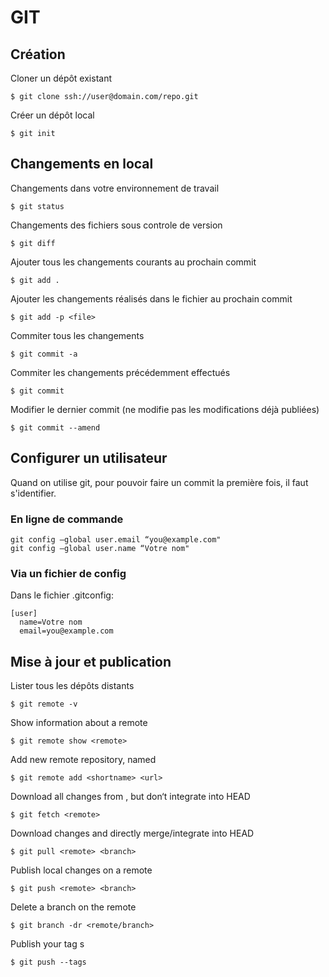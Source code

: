 # GIT
## Création
Cloner un dépôt existant

```$ git clone ssh://user@domain.com/repo.git```

Créer un dépôt local

```$ git init```
## Changements en local
Changements dans votre environnement de travail

```$ git status```

Changements des fichiers sous controle de version

```$ git diff```

Ajouter tous les changements courants au prochain commit

```$ git add .```

Ajouter les changements réalisés dans le fichier <file> au prochain commit
```
$ git add -p <file>
```
Commiter tous les changements
```
$ git commit -a
```
Commiter les changements précédemment effectués
```
$ git commit
```
Modifier le dernier commit (ne modifie pas les modifications déjà publiées)
```
$ git commit --amend
```
## Configurer un utilisateur
Quand on utilise git, pour pouvoir faire un commit la première fois, il faut s'identifier.
### En ligne de commande
```
git config —global user.email “you@example.com"
git config —global user.name “Votre nom"
```
### Via un fichier de config
Dans le fichier .gitconfig:
```
[user]
  name=Votre nom
  email=you@example.com
```
## Mise à jour et publication
Lister tous les dépôts distants
```
$ git remote -v
```
Show information about a remote
```
$ git remote show <remote>
```
Add new remote repository, named <remote>
```
$ git remote add <shortname> <url>
```
Download all changes from <remote>,
but don‘t integrate into HEAD
```
$ git fetch <remote>
```
Download changes and directly
merge/integrate into HEAD
```
$ git pull <remote> <branch>
```
Publish local changes on a remote
```
$ git push <remote> <branch>
```
Delete a branch on the remote
```
$ git branch -dr <remote/branch>
```
Publish your tag s
```
$ git push --tags
```
